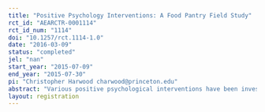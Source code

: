 ```yaml
---
title: "Positive Psychology Interventions: A Food Pantry Field Study"
rct_id: "AEARCTR-0001114"
rct_id_num: "1114"
doi: "10.1257/rct.1114-1.0"
date: "2016-03-09"
status: "completed"
jel: "nan"
start_year: "2015-07-09"
end_year: "2015-07-30"
pi: "Christopher Harwood charwood@princeton.edu"
abstract: "Various positive psychological interventions have been investigated in different contexts to increase subjective well-being. The Crisis Ministry of Mercer County in Trenton, New Jersey provided a unique opportunity to study this form of intervention in a real world setting. In this paper, we outline a pre-analysis plan for a study at the Crisis Ministry’s food pantry to examine the effect of such an intervention on the participants. Participants in the treatment condition were asked to perform a task directly benefitting the Crisis Ministry that involved shopping for other clients who could not come to the Crisis Ministry. Participants in the control condition proceeded through the food pantry as usual. After shopping for food, a survey was administered to assess subjective well-being and information about the participant’s relationship with the Crisis Ministry. Here we outline the analysis of the effect of asking people to do a small favor on subjective well-being and the relationship between them and the requester."
layout: registration
---
```



